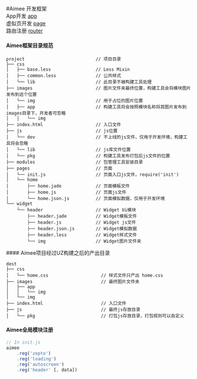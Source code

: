 #Aimee
开发框架  
App开发 [app](http://aimee.ilinco.com/static/sage/?name=app&version=last#/app)  
虚拟页开发 [page](http://aimee.ilinco.com/static/sage/?name=page&version=last#/app)  
路由注册 [router](http://aimee.ilinco.com/static/sage/?name=router&version=last#/app)  

#### Aimee框架目录规范
```
project                           // 项目目录
├── css
│   ├── base.less                 // Less Mixin
│   ├── common.less               // 公共样式
│   └── lib                       // 此目录不被构建工具处理
├── images                        // 图片文件夹最终位置，构建工具会将模块图片发布到这个位置
│   └── img                       // 用于占位的图片位置
│   ├── app                       // 构建工具将会按照模块名称将其图片发布到images目录下，开发者可忽略
│   │   └── img
├── index.html                    // 入口文件
├── js                            // js位置
│   └── dev                       // 不上线的js文件，仅用于开发环境，构建工具将会忽略
│   └── lib                       // js库文件位置
│   └── pkg                       // 构建工具发布打包后js文件的位置
├── modules                       // 包管理工具安装目录
├── pages                         // 页面
│   └── init.js                   // 页面入口js文件，require('init')
│   └── home
│       ├── home.jade             // 页面模板文件
│       ├── home.js               // 页面js文件
│       └── home.json.js          // 页面模拟数据，仅用于开发环境
└── widget
    └── header                    // Widget Ui模块
        ├── header.jade           // Widget模板文件
        ├── header.js             // Widget js文件
        ├── header.json.js        // Widget模拟数据
        ├── header.less           // Widget样式文件
        └── img                   // Widget图片文件夹

```

<a name="a42"/>
#### Aimee项目经过UZ构建之后的产出目录

```
dest
├── css
│   └── home.css                    // 样式文件只产出 home.css
├── images                          // 最终图片文件夹
│   ├── app
│   │   └── img
│   └── img
├── index.html                      // 入口文件
├── js                              // 最终js存放目录
│   └── pkg                         // 打包js存放目录，打包规则可以自定义
```

#### Aimee全局模块注册
```js
// In init.js
aimee
    .reg('zepto')
    .reg('loading')
    .reg('autoscreen')
    .reg('header' [, data])
```
